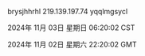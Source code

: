 brysjhhrhl 219.139.197.74 yqqlmgsycl

2024年 11月 03日 星期日 06:20:02 CST

2024年 11月 02日 星期六 22:20:02 GMT

